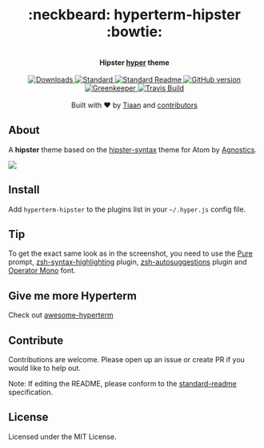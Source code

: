 <h1 align="center">
  :neckbeard: hyperterm-hipster :bowtie:
</h1>
<br>
<div align="center">
  <strong>Hipster <a href="https://hyper.is">hyper</a> theme</strong>
</div>
<br>
<div align="center">
    <a href="https://npmjs.org/package/hyperterm-hipster">
    <img src="https://img.shields.io/npm/dm/hyperterm-hipster.svg?style=flat-square" alt="Downloads" />
    </a>
    <a href="https://github.com/feross/standard">
      <img src="https://img.shields.io/badge/code%20style-standard-brightgreen.svg?style=flat-square" alt="Standard" />
    </a>
    <a href="https://github.com/RichardLitt/standard-readme">
      <img src="https://img.shields.io/badge/standard--readme-OK-green.svg?style=flat-square" alt="Standard Readme" />
    </a>
    <a href="https://badge.fury.io/gh/tiaanduplessis%2Fhyperterm-hipster">
      <img src="https://badge.fury.io/gh/tiaanduplessis%2Fhyperterm-hipster.svg?style=flat-square" alt="GitHub version" />
   </a>
   <a href="https://greenkeeper.io/">
      <img src="https://badges.greenkeeper.io/tiaanduplessis/hyperterm-hipster.svg?style=flat-square" alt="Greenkeeper" />
   </a>
   <a href="https://travis-ci.org/tiaanduplessis/hyperterm-hipster">
      <img src="https://img.shields.io/travis/tiaanduplessis/hyperterm-hipster/master.svg?style=flat-square" alt="Travis Build" />
    </a>
</div>
<br>
<div align="center">
  Built with ❤︎ by <a href="tiaanduplessis.co.za">Tiaan</a> and <a href="https://github.com/tiaanduplessis/bolt/graphs/contributors">contributors</a>
</div>

## About

A **hipster** theme based on the [hipster-syntax](https://github.com/Agnostics/hipster-syntax) theme for Atom by [Agnostics](https://github.com/Agnostics).

<p text-align="center">
  <img src="https://raw.githubusercontent.com/tiaanduplessis/hyperterm-hipster/master/screenshot.png"/>
</p>

## Install

Add `hyperterm-hipster` to the plugins list in your `~/.hyper.js` config file.

## Tip

To get the exact same look as in the screenshot, you need to use the [Pure](https://github.com/sindresorhus/pure) prompt, [zsh-syntax-highlighting](https://github.com/zsh-users/zsh-syntax-highlighting) plugin, [zsh-autosuggestions](https://github.com/zsh-users/zsh-autosuggestions) plugin and [Operator Mono](http://www.typography.com/blog/introducing-operator) font.

## Give me more Hyperterm

Check out [awesome-hyperterm](https://github.com/bnb/awesome-hyperterm)

## Contribute

Contributions are welcome. Please open up an issue or create PR if you would like to help out.

Note: If editing the README, please conform to the [standard-readme](https://github.com/RichardLitt/standard-readme) specification.

## License

Licensed under the MIT License.
